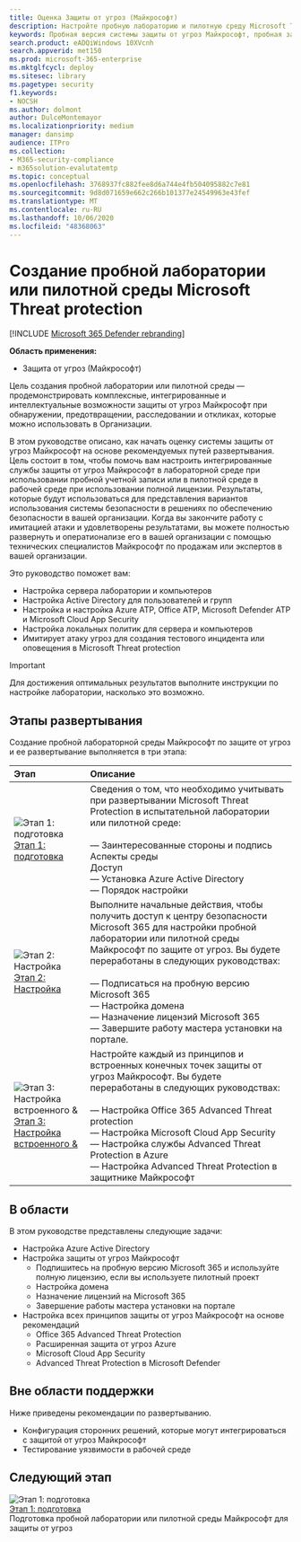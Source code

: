 ```yaml
---
title: Оценка Защиты от угроз (Майкрософт)
description: Настройте пробную лабораторию и пилотную среду Microsoft Threat Protection, чтобы проверить, как согласованное решение для защиты от угроз предназначено для защиты устройств, удостоверений, данных и приложений, которые могут помочь Организации
keywords: Пробная версия системы защиты от угроз Майкрософт, пробная защита от угроз Майкрософт, Лаборатория Майкрософт по защите от угроз, Лаборатория Microsoft Threat Protection, пилотный проект Microsoft Threat Protection, пилотная система защиты от угроз Майкрософт, кибератак безопасность, повышенная постоянная угроза, корпоративные системы безопасности, устройства, устройства, удостоверения, пользователи, данные, приложения, происшествия, автоматическое исследование и исправление
search.product: eADQiWindows 10XVcnh
search.appverid: met150
ms.prod: microsoft-365-enterprise
ms.mktglfcycl: deploy
ms.sitesec: library
ms.pagetype: security
f1.keywords:
- NOCSH
ms.author: dolmont
author: DulceMontemayor
ms.localizationpriority: medium
manager: dansimp
audience: ITPro
ms.collection:
- M365-security-compliance
- m365solution-evalutatemtp
ms.topic: conceptual
ms.openlocfilehash: 3768937fc882fee8d6a744e4fb504095882c7e81
ms.sourcegitcommit: 9d8d071659e662c266b101377e24549963e43fef
ms.translationtype: MT
ms.contentlocale: ru-RU
ms.lasthandoff: 10/06/2020
ms.locfileid: "48368063"
---
```

# <a name="create-a-microsoft-threat-protection-trial-lab-or-pilot-environment"></a>Создание пробной лаборатории или пилотной среды Microsoft Threat protection 

[!INCLUDE [Microsoft 365 Defender rebranding](../includes/microsoft-defender.md)]


**Область применения:**
- Защита от угроз (Майкрософт)

Цель создания пробной лаборатории или пилотной среды — продемонстрировать комплексные, интегрированные и интеллектуальные возможности защиты от угроз Майкрософт при обнаружении, предотвращении, расследовании и откликах, которые можно использовать в Организации. 

В этом руководстве описано, как начать оценку системы защиты от угроз Майкрософт на основе рекомендуемых путей развертывания. Цель состоит в том, чтобы помочь вам настроить интегрированные службы защиты от угроз Майкрософт в лабораторной среде при использовании пробной учетной записи или в пилотной среде в рабочей среде при использовании полной лицензии. Результаты, которые будут использоваться для представления вариантов использования системы безопасности в решениях по обеспечению безопасности в вашей организации. Когда вы закончите работу с имитацией атаки и удовлетворены результатами, вы можете полностью развернуть и оператионализе его в вашей организации с помощью технических специалистов Майкрософт по продажам или экспертов в вашей организации. 

Это руководство поможет вам:
- Настройка сервера лаборатории и компьютеров
- Настройка Active Directory для пользователей и групп
- Настройка и настройка Azure ATP, Office ATP, Microsoft Defender ATP и Microsoft Cloud App Security
- Настройка локальных политик для сервера и компьютеров
- Имитирует атаку угроз для создания тестового инцидента или оповещения в Microsoft Threat protection

>[!IMPORTANT]
>Для достижения оптимальных результатов выполните инструкции по настройке лаборатории, насколько это возможно.


## <a name="deployment-phases"></a>Этапы развертывания

Создание пробной лабораторной среды Майкрософт по защите от угроз и ее развертывание выполняется в три этапа:

|Этап | Описание | 
|:-------|:-----|
| ![Этап 1: подготовка](../../media/prepare.png)<br>[Этап 1: подготовка](prepare-mtpeval.md)| Сведения о том, что необходимо учитывать при развертывании Microsoft Threat Protection в испытательной лаборатории или пилотной среде: <br><br>— Заинтересованные стороны и подпись <br> Аспекты среды <br>Доступ <br>— Установка Azure Active Directory <br> — Порядок настройки
|  ![Этап 2: Настройка](../../media/setup.png) <br>[Этап 2: Настройка](setup-mtpeval.md)|  Выполните начальные действия, чтобы получить доступ к центру безопасности Microsoft 365 для настройки пробной лаборатории или пилотной среды Майкрософт по защите от угроз. Вы будете переработаны в следующих руководствах:<br><br>— Подписаться на пробную версию Microsoft 365 <br>  — Настройка домена<br>— Назначение лицензий Microsoft 365<br>— Завершите работу мастера установки на портале.|
|  ![Этап 3: Настройка встроенного &](../../media/config-onboard.png) <br>[Этап 3: Настройка встроенного &](config-mtpeval.md) | Настройте каждый из принципов и встроенных конечных точек защиты от угроз Майкрософт. Вы будете переработаны в следующих руководствах:<br><br>— Настройка Office 365 Advanced Threat protection<br>— Настройка Microsoft Cloud App Security<br>— Настройка службы Advanced Threat Protection в Azure<br>— Настройка Advanced Threat Protection в защитнике Майкрософт 


## <a name="in-scope"></a>В области

В этом руководстве представлены следующие задачи:
-   Настройка Azure Active Directory
-   Настройка защиты от угроз Майкрософт
    -   Подпишитесь на пробную версию Microsoft 365 и используйте полную лицензию, если вы используете пилотный проект
    -   Настройка домена
    -   Назначение лицензий на Microsoft 365
    -   Завершение работы мастера установки на портале
-   Настройка всех принципов защиты от угроз Майкрософт на основе рекомендаций
    -   Office 365 Advanced Threat Protection
    -   Расширенная защита от угроз Azure
    -   Microsoft Cloud App Security
    -   Advanced Threat Protection в Microsoft Defender

## <a name="out-of-scope"></a>Вне области поддержки

Ниже приведены рекомендации по развертыванию.

-   Конфигурация сторонних решений, которые могут интегрироваться с защитой от угроз Майкрософт
-   Тестирование уязвимости в рабочей среде

## <a name="next-step"></a>Следующий этап
![Этап 1: подготовка](../../media/prepare.png) <br>[Этап 1: подготовка](prepare-mtpeval.md) 
<br> Подготовка пробной лаборатории или пилотной среды Майкрософт для защиты от угроз
